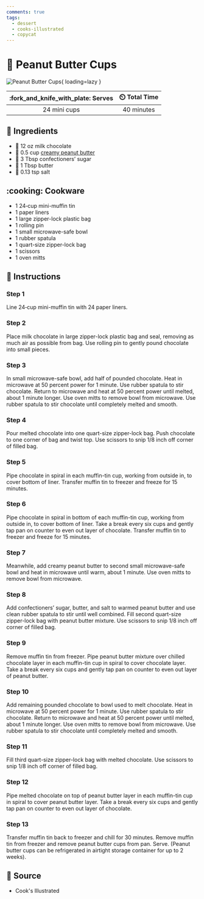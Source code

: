 ```yaml
---
comments: true
tags:
  - dessert
  - cooks-illustrated
  - copycat
---
```

# :peanuts: Peanut Butter Cups

![Peanut Butter Cups](../assets/images/peanut-butter-cups.jpg){ loading=lazy }

| :fork_and_knife_with_plate: Serves | :timer_clock: Total Time |
|:----------------------------------:|:-----------------------: |
| 24 mini cups | 40 minutes |

## :salt: Ingredients

- :chocolate_bar: 12 oz milk chocolate
- :peanuts: 0.5 cup [creamy peanut butter][1]
- :candy: 3 Tbsp confectioners’ sugar
- :butter: 1 Tbsp butter
- :salt: 0.13 tsp salt

## :cooking: Cookware

- 1 24‑cup mini-muffin tin
- 1 paper liners
- 1 large zipper-lock plastic bag
- 1 rolling pin
- 1 small microwave-safe bowl
- 1 rubber spatula
- 1 quart-size zipper-lock bag
- 1 scissors
- 1 oven mitts

## :pencil: Instructions

### Step 1

Line 24‑cup mini-muffin tin with 24 paper liners.

### Step 2

Place milk chocolate in large zipper-lock plastic bag and seal, removing as much air as possible from bag. Use rolling
pin to gently pound chocolate into small pieces.

### Step 3

In small microwave-safe bowl, add half of pounded chocolate. Heat in microwave at 50 percent power for 1 minute. Use
rubber spatula to stir chocolate. Return to microwave and heat at 50 percent power until melted, about 1 minute longer.
Use oven mitts to remove bowl from microwave. Use rubber spatula to stir chocolate until completely melted and smooth.

### Step 4

Pour melted chocolate into one quart-size zipper-lock bag. Push chocolate to one corner of bag and twist top. Use
scissors to snip 1/8 inch off corner of filled bag.

### Step 5

Pipe chocolate in spiral in each muffin-tin cup, working from outside in, to cover bottom of liner. Transfer muffin tin
to freezer and freeze for 15 minutes.

### Step 6

Pipe chocolate in spiral in bottom of each muffin-tin cup, working from outside in, to cover bottom of liner. Take a
break every six cups and gently tap pan on counter to even out layer of chocolate. Transfer muffin tin to freezer and
freeze for 15 minutes.

### Step 7

Meanwhile, add creamy peanut butter to second small microwave-safe bowl and heat in microwave until warm, about 1
minute. Use oven mitts to remove bowl from microwave.

### Step 8

Add confectioners’ sugar, butter, and salt to warmed peanut butter and use clean rubber spatula to stir until well
combined. Fill second quart-size zipper-lock bag with peanut butter mixture. Use scissors to snip 1/8 inch off corner of
filled bag.

### Step 9

Remove muffin tin from freezer. Pipe peanut butter mixture over chilled chocolate layer in each muffin-tin cup in spiral
to cover chocolate layer. Take a break every six cups and gently tap pan on counter to even out layer of peanut butter.

### Step 10

Add remaining pounded chocolate to bowl used to melt chocolate. Heat in microwave at 50 percent power for 1 minute. Use
rubber spatula to stir chocolate. Return to microwave and heat at 50 percent power until melted, about 1 minute longer.
Use oven mitts to remove bowl from microwave. Use rubber spatula to stir chocolate until completely melted and smooth.

### Step 11

Fill third quart-size zipper-lock bag with melted chocolate. Use scissors to snip 1/8 inch off corner of filled bag.

### Step 12

Pipe melted chocolate on top of peanut butter layer in each muffin-tin cup in spiral to cover peanut butter layer. Take
a break every six cups and gently tap pan on counter to even out layer of chocolate.

### Step 13

Transfer muffin tin back to freezer and chill for 30 minutes. Remove muffin tin from freezer and remove peanut butter
cups from pan. Serve. (Peanut butter cups can be refrigerated in airtight storage container for up to 2 weeks).

## :link: Source

- Cook's Illustrated

[1]: <../ingredients/peanut-butter.md>
